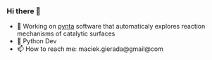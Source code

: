 ### Hi there 👋

- 🔭 Working on [pynta](https://github.com/zadorlab/pynta) software that automaticaly explores reaction mechanisms of catalytic surfaces
- 🐍 Python Dev
- 📫 How to reach me: maciek.gierada@gmail@com

<!--
**mgierada/mgierada** is a ✨ _special_ ✨ repository because its `README.md` (this file) appears on your GitHub profile.
- ⚡ Fun fact: ...

-->
